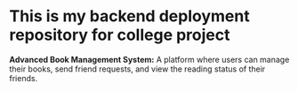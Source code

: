 # This is my backend deployment repository for college project 
**Advanced Book Management System:** A platform where users can manage their books, send friend requests, and view the reading status of their friends.
